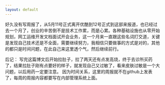 ```yaml
---
layout: default
---
```


好久没有写周报了，从5月11号正式离开优酷到12号正式到这部来报道，也已经过去一个月了，创业的辛苦倒不是技术工作累，而是心累。各种基础设施也从零开始规划，网工运维开发文档面试开会业务，这一个月来一直跟这些名词打交道，关键是发现自己技术还是不全面，需要继续努力，我相信只要做事的方式是对的，其他的都只是时间问题，在此自己来这里透个气，然后继续前行。

后记：
写完这篇博文后开始拉肚子，拉了两天还有点发高烧，终于去诊所买药了，结果拉肚子刚有点要好的样子，就发现自己又过敏了，看来皮肤过敏是一个大问题，以后用药一定要注意。
因为时间关系，这里的周报就不在github上发表了，每周的周报内容都要写在内部管理系统上面。



